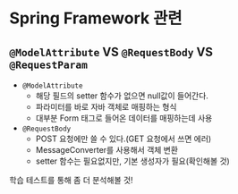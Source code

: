 # Spring Framework 관련
## `@ModelAttribute` VS `@RequestBody` VS `@RequestParam`
- `@ModelAttribute`
    - 해당 필드의 setter 함수가 없으면 null값이 들어간다.
    - 파라미터를 바로 자바 객체로 매핑하는 형식
    - 대부분 Form 태그로 들어온 데이터를 매핑하는데 사용
- `@RequestBody`
    - POST 요청에만 쓸 수 있다.(GET 요청에서 쓰면 에러)
    - MessageConverter를 사용해서 객체 변환
    - setter 함수는 필요없지만, 기본 생성자가 필요(확인해볼 것)

학습 테스트를 통해 좀 더 분석해볼 것!
